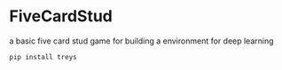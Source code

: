# FiveCardStud
a basic five card stud game for building a environment for deep learning

```
pip install treys
```
